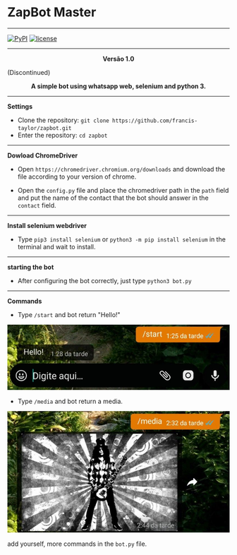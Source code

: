 # ZapBot Master

* * *
[![PyPI](https://img.shields.io/badge/python-3.6-blue.svg)]()
[![license](https://img.shields.io/github/license/mashape/apistatus.svg)]()

----
<p align="center"><strong>Versão 1.0</strong></p> (Discontinued)
<p align="center"><strong>A simple bot using whatsapp web, selenium and python 3.</strong></p>

----
**Settings**

* Clone the repository: ```git clone https://github.com/francis-taylor/zapbot.git```
* Enter the repository: `cd zapbot`
----
**Dowload ChromeDriver**

* Open ```https://chromedriver.chromium.org/downloads``` and download the file according to your version of chrome.

* Open the ```config.py``` file and place the chromedriver path in the ```path``` field and put the name of the contact that the bot should answer in the ```contact``` field.
----
**Install selenium webdriver**

* Type ```pip3 install selenium``` or ```python3 -m pip install selenium``` in the terminal and wait to install.
----
**starting the bot**

* After configuring the bot correctly, just type ```python3 bot.py```
----
**Commands**

* Type ```/start``` and bot return "Hello!"

<p align="center"><img src="message.jpg" alt="message"></p>

* Type ```/media``` and bot return a media.

<p align="center"><img src="media.jpg" alt="media"></p>

add yourself, more commands in the ```bot.py``` file.
